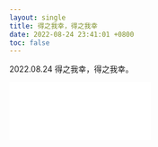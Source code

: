 ```yaml
---
layout: single
title: 得之我幸，得之我幸
date: 2022-08-24 23:41:01 +0800
toc: false
---
```


2022.08.24 得之我幸，得之我幸。

<iframe frameborder="0" border="1" 
            marginwidth="0" marginheight="0" 
            width="50%" height=103
            src="//music.163.com/outchain/player?type=2&id=1428166904&auto=1">
</iframe>
